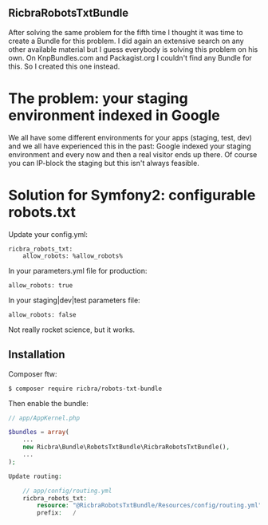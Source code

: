 RicbraRobotsTxtBundle
---------------------

After solving the same problem for the fifth time I thought it was time to create a Bundle for this problem. I did again
an extensive search on any other available material but I guess everybody is solving this problem on his own. On
KnpBundles.com and Packagist.org I couldn't find any Bundle for this. So I created this one instead.

# The problem: your staging environment indexed in Google

We all have some different environments for your apps (staging, test, dev) and we all have experienced this in the past:
Google indexed your staging environment and every now and then a real visitor ends up there. Of course you can IP-block
the staging but this isn't always feasible.

# Solution for Symfony2: configurable robots.txt

Update your config.yml:

    ricbra_robots_txt:
        allow_robots: %allow_robots%

In your parameters.yml file for production:

    allow_robots: true

In your staging|dev|test parameters file:

    allow_robots: false

Not really rocket science, but it works.

## Installation

Composer ftw:

    $ composer require ricbra/robots-txt-bundle

Then enable the bundle:

```php
// app/AppKernel.php

$bundles = array(
    ...
    new Ricbra\Bundle\RobotsTxtBundle\RicbraRobotsTxtBundle(),
    ...
);

Update routing:

    // app/config/routing.yml
    ricbra_robots_txt:
        resource: "@RicbraRobotsTxtBundle/Resources/config/routing.yml"
        prefix:   /
